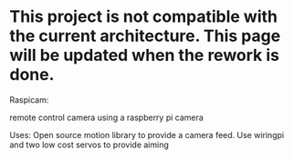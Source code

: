 # This project is not compatible with the current architecture. This page will be updated when the rework is done.

Raspicam:

remote control camera using a raspberry pi camera

Uses:
Open source motion library to provide a camera feed.
Use wiringpi and two low cost servos to provide aiming
